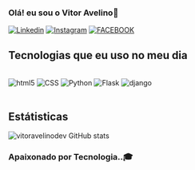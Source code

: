 ### Olá! eu sou o Vitor Avelino🤙

[![Linkedin](https://img.shields.io/badge/LinkedIn-0077B5?style=for-the-badge&logo=linkedin&logoColor=white)](https://www.linkedin.com/in/vitorhugoav/)
[![Instagram](https://img.shields.io/badge/Instagram-E4405F?style=for-the-badge&logo=instagram&logoColor=white)](https://www.instagram.com/vitor_hugoavl/)
[![FACEBOOK](https://img.shields.io/badge/Facebook-1877F2?style=for-the-badge&logo=facebook&logoColor=white)](https://www.facebook.com/profile.php?id=100014125594260)

## Tecnologias que eu uso no meu dia 

<div style="display: inline_block"><br/>
  <img aling="center" alt="html5" src="https://img.shields.io/badge/HTML-239120?style=for-the-badge&logo=html5&logoColor=white"/>
  <img aling="center" alt="CSS" src="https://img.shields.io/badge/CSS-239120?&style=for-the-badge&logo=css3&logoColor=white"/>
  <img aling="center" alt="Python" src="https://img.shields.io/badge/Python-3776AB?style=for-the-badge&logo=python&logoColor=white"/>
  <img aling="center" alt="Flask" src="https://img.shields.io/badge/Flask-000000?style=for-the-badge&logo=flask&logoColor=white"/>
  <img aling="center" alt="django" src="https://img.shields.io/badge/Django-092E20?style=for-the-badge&logo=django&logoColor=white"/>
</div><br/>

## Estátisticas
![vitoravelinodev GitHub stats](https://github-readme-stats.vercel.app/api?username=vitoravelinodev&show_icons=true&theme=transparent)


### Apaixonado por Tecnologia..🎓
